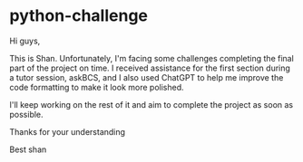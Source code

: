 # python-challenge

Hi guys,

This is Shan. Unfortunately, I'm facing some challenges completing the final part of the project on time. I received assistance for the first section during a tutor session, askBCS, and I also used ChatGPT to help me improve the code formatting to make it look more polished.

I'll keep working on the rest of it and aim to complete the project as soon as possible.

Thanks for your understanding 

Best 
shan
